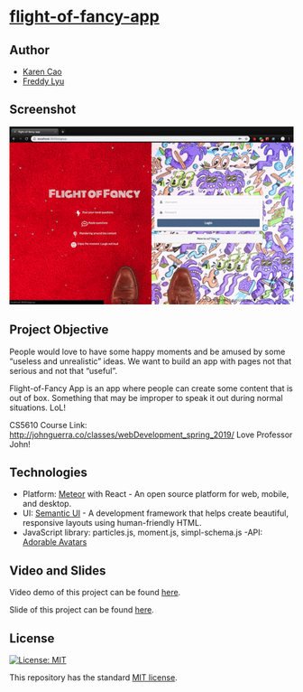 # [flight-of-fancy-app](https://desolate-headland-41222.herokuapp.com/)

## Author
- [Karen Cao](https://qimincao.github.io/HomePage_Karen/)
- [Freddy Lyu](https://freddydoesit.github.io/freddy/)

## Screenshot
![screenshot](public/screenshot.gif)

## Project Objective

People would love to have some happy moments and be amused by some “useless and unrealistic” ideas. We want to build an app with pages not that serious and not that “useful”. 

Flight-of-Fancy App is  an app where people can create some content that is out of box. Something that may be improper to speak it out during normal situations. LoL!

CS5610 Course Link: http://johnguerra.co/classes/webDevelopment_spring_2019/ Love Professor John!

## Technologies

- Platform: [Meteor](https://www.meteor.com/) with React - An open source platform for 
web, mobile, and desktop.
- UI: [Semantic UI](https://semantic-ui.com/) - A development framework that helps create beautiful, responsive layouts using human-friendly HTML.
- JavaScript library: particles.js, moment.js, simpl-schema.js
-API: [Adorable Avatars](http://avatars.adorable.io/)


## Video and Slides
Video demo of this project can be found [here](https://youtu.be/lGcDKlrpaZg). 

Slide of this project can be found [here](https://docs.google.com/presentation/d/1WmwlLXZRelC0Dg87GY_z6nNH6uMqHMSZK_bxEEwXbR8/edit#slide=id.g54f4327236_0_546).


## License
[![License: MIT](https://img.shields.io/badge/License-MIT-yellow.svg)](https://opensource.org/licenses/MIT)

This repository has the standard [MIT license](https://opensource.org/licenses/MIT). 